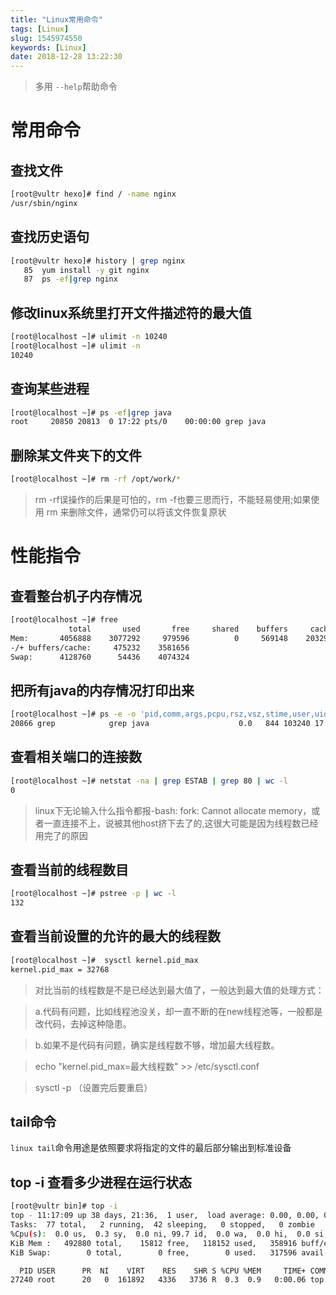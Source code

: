 ```yaml
---
title: "Linux常用命令"
tags: [Linux]
slug: 1545974550
keywords: [Linux]
date: 2018-12-28 13:22:30
---
```

>多用 `--help`帮助命令
# 常用命令

## 查找文件
``` bash
[root@vultr hexo]# find / -name nginx 
/usr/sbin/nginx
```

## 查找历史语句
``` bash
[root@vultr hexo]# history | grep nginx
   85  yum install -y git nginx
   87  ps -ef|grep nginx
```

## 修改linux系统里打开文件描述符的最大值
``` bash
[root@localhost ~]# ulimit -n 10240
[root@localhost ~]# ulimit -n 
10240
```

## 查询某些进程
``` bash
[root@localhost ~]# ps -ef|grep java
root     20850 20813  0 17:22 pts/0    00:00:00 grep java
```

## 删除某文件夹下的文件
``` bash
[root@localhost ~]# rm -rf /opt/work/*
```
>rm -rf误操作的后果是可怕的，rm -f也要三思而行，不能轻易使用;如果使用 rm 来删除文件，通常仍可以将该文件恢复原状

# 性能指令

## 查看整台机子内存情况
``` bash
[root@localhost ~]# free
             total       used       free     shared    buffers     cached
Mem:       4056888    3077292     979596          0     569148    2032912
-/+ buffers/cache:     475232    3581656
Swap:      4128760      54436    4074324
```
## 把所有java的内存情况打印出来
``` bash
[root@localhost ~]# ps -e -o 'pid,comm,args,pcpu,rsz,vsz,stime,user,uid' |grep java
20866 grep            grep java                    0.0   844 103240 17:26 root         0
```
## 查看相关端口的连接数
``` bash 
[root@localhost ~]# netstat -na | grep ESTAB | grep 80 | wc -l
0
```

>linux下无论输入什么指令都报-bash: fork: Cannot allocate memory，或者一直连接不上，说被其他host挤下去了的,这很大可能是因为线程数已经用完了的原因

## 查看当前的线程数目
``` bash
[root@localhost ~]# pstree -p | wc -l
132
```
## 查看当前设置的允许的最大的线程数
``` bash 
[root@localhost ~]#  sysctl kernel.pid_max
kernel.pid_max = 32768
```
>对比当前的线程数是不是已经达到最大值了，一般达到最大值的处理方式：

>a.代码有问题，比如线程池没关，却一直不断的在new线程池等，一般都是改代码，去掉这种隐患。

>b.如果不是代码有问题，确实是线程数不够，增加最大线程数。

>echo "kernel.pid_max=最大线程数" >> /etc/sysctl.conf 

>sysctl -p  （设置完后要重启）

## tail命令
`linux tail`命令用途是依照要求将指定的文件的最后部分输出到标准设备

## top -i 查看多少进程在运行状态

``` bash
[root@vultr bin]# top -i
top - 11:17:09 up 38 days, 21:36,  1 user,  load average: 0.00, 0.00, 0.00
Tasks:  77 total,   2 running,  42 sleeping,   0 stopped,   0 zombie
%Cpu(s):  0.0 us,  0.3 sy,  0.0 ni, 99.7 id,  0.0 wa,  0.0 hi,  0.0 si,  0.0 st
KiB Mem :   492880 total,    15812 free,   118152 used,   358916 buff/cache
KiB Swap:        0 total,        0 free,        0 used.   317596 avail Mem 

  PID USER      PR  NI    VIRT    RES    SHR S %CPU %MEM     TIME+ COMMAND                                      
27240 root      20   0  161892   4336   3736 R  0.3  0.9   0:00.06 top    
```